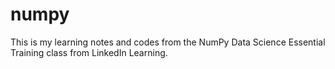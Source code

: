 # numpy
This is my learning notes and codes from the NumPy Data Science Essential Training class from LinkedIn Learning.
